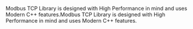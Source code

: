 Modbus TCP Library is designed with High Performance in mind and uses Modern C++ features.Modbus TCP Library is designed with High Performance in mind and uses Modern C++ features.

